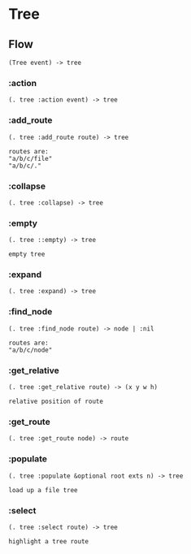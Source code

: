 # Tree

## Flow

```code
(Tree event) -> tree
```

### :action

```code
(. tree :action event) -> tree
```

### :add_route

```code
(. tree :add_route route) -> tree

routes are:
"a/b/c/file"
"a/b/c/."
```

### :collapse

```code
(. tree :collapse) -> tree
```

### :empty

```code
(. tree ::empty) -> tree

empty tree
```

### :expand

```code
(. tree :expand) -> tree
```

### :find_node

```code
(. tree :find_node route) -> node | :nil

routes are:
"a/b/c/node"
```

### :get_relative

```code
(. tree :get_relative route) -> (x y w h)

relative position of route
```

### :get_route

```code
(. tree :get_route node) -> route
```

### :populate

```code
(. tree :populate &optional root exts n) -> tree

load up a file tree
```

### :select

```code
(. tree :select route) -> tree

highlight a tree route
```

